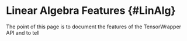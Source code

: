 Linear Algebra Features {#LinAlg}
=======================

The point of this page is to document the features of the TensorWrapper API and
to tell
